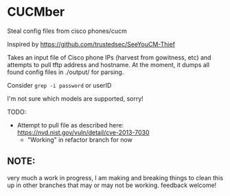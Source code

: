 # CUCMber
Steal config files from cisco phones/cucm 

Inspired by https://github.com/trustedsec/SeeYouCM-Thief

Takes an input file of Cisco phone IPs (harvest from gowitness, etc) and attempts to pull tftp address and hostname. At the moment, it dumps all found config files in ./output/ for parsing. 

Consider `grep -i password` or userID

I'm not sure which models are supported, sorry!


TODO:

- Attempt to pull file as described here: https://nvd.nist.gov/vuln/detail/cve-2013-7030
  - "Working" in refactor branch for now


## NOTE:

very much a work in progress, I am making and breaking things to clean this up in other branches that may or may not be working. feedback welcome! 
